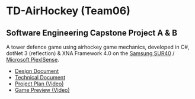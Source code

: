 # TD-AirHockey (Team06)

## Software Engineering Capstone Project A &amp; B
A tower defence game using airhockey game mechanics, developed in C#, dotNet 3 (reflection) & XNA Framework 4.0 on the [Samsung SUR40](https://www.samsung.com/us/business/support/owners/product/samsung-sur40-with-microsoft-pixelsense-sur40/) / [Microsoft PiexlSense](https://social.technet.microsoft.com/wiki/contents/articles/13616.pixelsense.aspx).

- [Design Document]()
- [Technical Document]()
- [Project Plan (Video)](https://vimeo.com/192577024)
- [Game Preview (Video)](https://vimeo.com/192577567)
